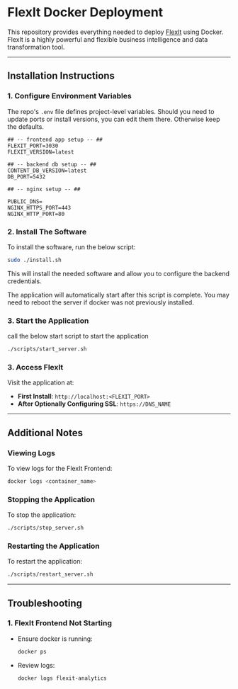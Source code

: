
# FlexIt Docker Deployment

This repository provides everything needed to deploy [FlexIt](https://flexitanalytics.com/) using Docker.
FlexIt is a highly powerful and flexible business intelligence and data transformation tool.

---

## Installation Instructions

### 1. Configure Environment Variables

The repo's `.env` file defines project-level variables. Should you need to update ports or install versions, you can edit them there. Otherwise keep the defaults.

```dotenv
## -- frontend app setup -- ##
FLEXIT_PORT=3030
FLEXIT_VERSION=latest

## -- backend db setup -- ##
CONTENT_DB_VERSION=latest
DB_PORT=5432

## -- nginx setup -- ##

PUBLIC_DNS=
NGINX_HTTPS_PORT=443
NGINX_HTTP_PORT=80
```

### 2. Install The Software

To install the software, run the below script:
```bash
sudo ./install.sh
```

This will install the needed software and allow you to configure the backend credentials. 

The application will automatically start after this script is complete. 
You may need to reboot the server if docker was not previously installed.

### 3. Start the Application

call the below start script to start the application
```bash
./scripts/start_server.sh
```

### 3. Access FlexIt
Visit the application at:
- **First Install**: `http://localhost:<FLEXIT_PORT>`
- **After Optionally Configuring SSL**: `https://DNS_NAME`

---

## Additional Notes

### Viewing Logs
To view logs for the FlexIt Frontend:
```bash
docker logs <container_name>
```

### Stopping the Application
To stop the application:

```bash
./scripts/stop_server.sh
```

### Restarting the Application
To restart the application:

```bash
./scripts/restart_server.sh
```

---

## Troubleshooting
### 1. FlexIt Frontend Not Starting
- Ensure docker is running:
  ```bash
  docker ps
  ```
- Review logs:
  ```bash
  docker logs flexit-analytics
  ```

